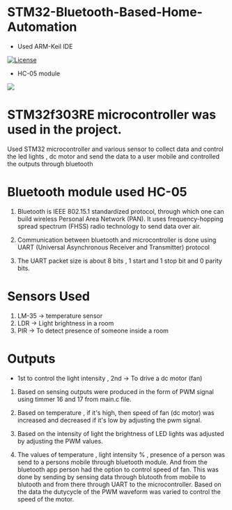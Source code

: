 # STM32-Bluetooth-Based-Home-Automation

* Used ARM-Keil IDE

<a href="https://github.com/Aditya-11/STM32-Bluetooth-Based-Home-Automation/blob/master/LICENSE"><img src="https://img.shields.io/badge/license-MIT-Blue.svg" alt="License" /></a>

* HC-05 module

<a><img src="https://core-electronics.com.au/media/catalog/product/cache/1/image/650x650/fe1bcd18654db18f328c2faaaf3c690a/0/1/018-hc-05.jpg"></img></a>

# STM32f303RE microcontroller was used in the project.

Used STM32 microcontroller and various sensor to collect data and control the led lights , dc motor and send the data to a user mobile and controlled the outputs through bluetooth

# Bluetooth module used HC-05 

1. Bluetooth is IEEE 802.15.1 standardized protocol, through which one can build wireless Personal Area Network (PAN). It uses frequency-hopping spread spectrum (FHSS) radio technology to send data over air.

2. Communication between bluetooth and microcontroller is done using UART (Universal Asynchronous Receiver and Transmitter)   protocol

3. The UART packet size is about 8 bits , 1 start and 1 stop bit and 0 parity bits.

# Sensors Used

1. LM-35 -> temperature sensor 
2. LDR -> Light brightness in a room
3. PIR -> To detect presence of someone inside a room

# Outputs

* 1st to control the light intensity , 2nd -> To drive a dc motor (fan)

1. Based on sensing outputs were produced in the form of PWM signal using timmer 16 and 17 from main.c file. 

2. Based on temperature , if it's high, then speed of fan (dc motor) was increased  and decreased if it's low by adjusting the pwm signal.

3. Based on the intensity of light the brightness of LED lights was adjusted by adjusting the PWM values.

4. The values of temperature , light intensity % , presence of a person was send to a persons mobile through bluetooth module.
And from the bluetooth app person had the option to control speed of fan. This was done by sending by sensing data through blutooth from mobile to blutooth and from there through UART to the microcontroller. Based on the data the dutycycle of the PWM waveform was varied to control the speed of the motor.
